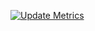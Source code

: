 [![Update Metrics](https://github.com/LittleTealeaf/LittleTealeaf/actions/workflows/update_metrics.yml/badge.svg)](https://github.com/LittleTealeaf/LittleTealeaf/actions/workflows/update_metrics.yml)
